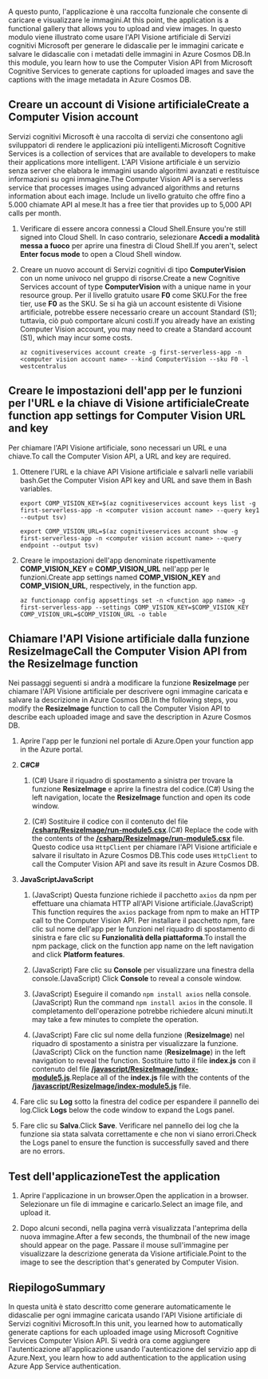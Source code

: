 <span data-ttu-id="2f2bb-101">A questo punto, l'applicazione è una raccolta funzionale che consente di caricare e visualizzare le immagini.</span><span class="sxs-lookup"><span data-stu-id="2f2bb-101">At this point, the application is a functional gallery that allows you to upload and view images.</span></span> <span data-ttu-id="2f2bb-102">In questo modulo viene illustrato come usare l'API Visione artificiale di Servizi cognitivi Microsoft per generare le didascalie per le immagini caricate e salvare le didascalie con i metadati delle immagini in Azure Cosmos DB.</span><span class="sxs-lookup"><span data-stu-id="2f2bb-102">In this module, you learn how to use the Computer Vision API from Microsoft Cognitive Services to generate captions for uploaded images and save the captions with the image metadata in Azure Cosmos DB.</span></span>

## <a name="create-a-computer-vision-account"></a><span data-ttu-id="2f2bb-103">Creare un account di Visione artificiale</span><span class="sxs-lookup"><span data-stu-id="2f2bb-103">Create a Computer Vision account</span></span>

<span data-ttu-id="2f2bb-104">Servizi cognitivi Microsoft è una raccolta di servizi che consentono agli sviluppatori di rendere le applicazioni più intelligenti.</span><span class="sxs-lookup"><span data-stu-id="2f2bb-104">Microsoft Cognitive Services is a collection of services that are available to developers to make their applications more intelligent.</span></span> <span data-ttu-id="2f2bb-105">L'API Visione artificiale è un servizio senza server che elabora le immagini usando algoritmi avanzati e restituisce informazioni su ogni immagine.</span><span class="sxs-lookup"><span data-stu-id="2f2bb-105">The Computer Vision API is a serverless service that processes images using advanced algorithms and returns information about each image.</span></span> <span data-ttu-id="2f2bb-106">Include un livello gratuito che offre fino a 5.000 chiamate API al mese.</span><span class="sxs-lookup"><span data-stu-id="2f2bb-106">It has a free tier that provides up to 5,000 API calls per month.</span></span>

1. <span data-ttu-id="2f2bb-107">Verificare di essere ancora connessi a Cloud Shell.</span><span class="sxs-lookup"><span data-stu-id="2f2bb-107">Ensure you're still signed into Cloud Shell.</span></span> <span data-ttu-id="2f2bb-108">In caso contrario, selezionare **Accedi a modalità messa a fuoco** per aprire una finestra di Cloud Shell.</span><span class="sxs-lookup"><span data-stu-id="2f2bb-108">If you aren't, select **Enter focus mode** to open a Cloud Shell window.</span></span> 

1. <span data-ttu-id="2f2bb-109">Creare un nuovo account di Servizi cognitivi di tipo **ComputerVision** con un nome univoco nel gruppo di risorse.</span><span class="sxs-lookup"><span data-stu-id="2f2bb-109">Create a new Cognitive Services account of type **ComputerVision** with a unique name in your resource group.</span></span> <span data-ttu-id="2f2bb-110">Per il livello gratuito usare **F0** come SKU.</span><span class="sxs-lookup"><span data-stu-id="2f2bb-110">For the free tier, use **F0** as the SKU.</span></span> <span data-ttu-id="2f2bb-111">Se si ha già un account esistente di Visione artificiale, potrebbe essere necessario creare un account Standard (S1); tuttavia, ciò può comportare alcuni costi.</span><span class="sxs-lookup"><span data-stu-id="2f2bb-111">If you already have an existing Computer Vision account, you may need to create a Standard account (S1), which may incur some costs.</span></span>

    ```azurecli
    az cognitiveservices account create -g first-serverless-app -n <computer vision account name> --kind ComputerVision --sku F0 -l westcentralus
    ```


## <a name="create-function-app-settings-for-computer-vision-url-and-key"></a><span data-ttu-id="2f2bb-112">Creare le impostazioni dell'app per le funzioni per l'URL e la chiave di Visione artificiale</span><span class="sxs-lookup"><span data-stu-id="2f2bb-112">Create function app settings for Computer Vision URL and key</span></span>

<span data-ttu-id="2f2bb-113">Per chiamare l'API Visione artificiale, sono necessari un URL e una chiave.</span><span class="sxs-lookup"><span data-stu-id="2f2bb-113">To call the Computer Vision API, a URL and key are required.</span></span>

1. <span data-ttu-id="2f2bb-114">Ottenere l'URL e la chiave API Visione artificiale e salvarli nelle variabili bash.</span><span class="sxs-lookup"><span data-stu-id="2f2bb-114">Get the Computer Vision API key and URL and save them in Bash variables.</span></span>

    ```azurecli
    export COMP_VISION_KEY=$(az cognitiveservices account keys list -g first-serverless-app -n <computer vision account name> --query key1 --output tsv)
    ```
    ```azurecli
    export COMP_VISION_URL=$(az cognitiveservices account show -g first-serverless-app -n <computer vision account name> --query endpoint --output tsv)
    ```

1. <span data-ttu-id="2f2bb-115">Creare le impostazioni dell'app denominate rispettivamente **COMP_VISION_KEY** e **COMP_VISION_URL** nell'app per le funzioni.</span><span class="sxs-lookup"><span data-stu-id="2f2bb-115">Create app settings named **COMP_VISION_KEY** and **COMP_VISION_URL**, respectively, in the function app.</span></span>

    ```azurecli
    az functionapp config appsettings set -n <function app name> -g first-serverless-app --settings COMP_VISION_KEY=$COMP_VISION_KEY COMP_VISION_URL=$COMP_VISION_URL -o table
    ```


## <a name="call-the-computer-vision-api-from-the-resizeimage-function"></a><span data-ttu-id="2f2bb-116">Chiamare l'API Visione artificiale dalla funzione ResizeImage</span><span class="sxs-lookup"><span data-stu-id="2f2bb-116">Call the Computer Vision API from the ResizeImage function</span></span>

<span data-ttu-id="2f2bb-117">Nei passaggi seguenti si andrà a modificare la funzione **ResizeImage** per chiamare l'API Visione artificiale per descrivere ogni immagine caricata e salvare la descrizione in Azure Cosmos DB.</span><span class="sxs-lookup"><span data-stu-id="2f2bb-117">In the following steps, you modify the **ResizeImage** function to call the Computer Vision API to describe each uploaded image and save the description in Azure Cosmos DB.</span></span>

1. <span data-ttu-id="2f2bb-118">Aprire l'app per le funzioni nel portale di Azure.</span><span class="sxs-lookup"><span data-stu-id="2f2bb-118">Open your function app in the Azure portal.</span></span>

1. <span data-ttu-id="2f2bb-119">**C#**</span><span class="sxs-lookup"><span data-stu-id="2f2bb-119">**C#**</span></span>

    1. <span data-ttu-id="2f2bb-120">(C#) Usare il riquadro di spostamento a sinistra per trovare la funzione **ResizeImage** e aprire la finestra del codice.</span><span class="sxs-lookup"><span data-stu-id="2f2bb-120">(C#) Using the left navigation, locate the **ResizeImage** function and open its code window.</span></span>

    1. <span data-ttu-id="2f2bb-121">(C#) Sostituire il codice con il contenuto del file [**/csharp/ResizeImage/run-module5.csx**](https://raw.githubusercontent.com/Azure-Samples/functions-first-serverless-web-application/master/csharp/ResizeImage/run-module5.csx).</span><span class="sxs-lookup"><span data-stu-id="2f2bb-121">(C#) Replace the code with the contents of the [**/csharp/ResizeImage/run-module5.csx**](https://raw.githubusercontent.com/Azure-Samples/functions-first-serverless-web-application/master/csharp/ResizeImage/run-module5.csx) file.</span></span> <span data-ttu-id="2f2bb-122">Questo codice usa `HttpClient` per chiamare l'API Visione artificiale e salvare il risultato in Azure Cosmos DB.</span><span class="sxs-lookup"><span data-stu-id="2f2bb-122">This code uses `HttpClient` to call the Computer Vision API and save its result in Azure Cosmos DB.</span></span>

1. <span data-ttu-id="2f2bb-123">**JavaScript**</span><span class="sxs-lookup"><span data-stu-id="2f2bb-123">**JavaScript**</span></span>

    1. <span data-ttu-id="2f2bb-124">(JavaScript) Questa funzione richiede il pacchetto `axios` da npm per effettuare una chiamata HTTP all'API Visione artificiale.</span><span class="sxs-lookup"><span data-stu-id="2f2bb-124">(JavaScript) This function requires the `axios` package from npm to make an HTTP call to the Computer Vision API.</span></span> <span data-ttu-id="2f2bb-125">Per installare il pacchetto npm, fare clic sul nome dell'app per le funzioni nel riquadro di spostamento di sinistra e fare clic su **Funzionalità della piattaforma**.</span><span class="sxs-lookup"><span data-stu-id="2f2bb-125">To install the npm package, click on the function app name on the left navigation and click **Platform features**.</span></span>

    1. <span data-ttu-id="2f2bb-126">(JavaScript) Fare clic su **Console** per visualizzare una finestra della console.</span><span class="sxs-lookup"><span data-stu-id="2f2bb-126">(JavaScript) Click **Console** to reveal a console window.</span></span>

    1. <span data-ttu-id="2f2bb-127">(JavaScript) Eseguire il comando `npm install axios` nella console.</span><span class="sxs-lookup"><span data-stu-id="2f2bb-127">(JavaScript) Run the command `npm install axios` in the console.</span></span> <span data-ttu-id="2f2bb-128">Il completamento dell'operazione potrebbe richiedere alcuni minuti.</span><span class="sxs-lookup"><span data-stu-id="2f2bb-128">It may take a few minutes to complete the operation.</span></span>

    1. <span data-ttu-id="2f2bb-129">(JavaScript) Fare clic sul nome della funzione (**ResizeImage**) nel riquadro di spostamento a sinistra per visualizzare la funzione.</span><span class="sxs-lookup"><span data-stu-id="2f2bb-129">(JavaScript) Click on the function name (**ResizeImage**) in the left navigation to reveal the function.</span></span> <span data-ttu-id="2f2bb-130">Sostituire tutto il file **index.js** con il contenuto del file [**/javascript/ResizeImage/index-module5.js**](https://raw.githubusercontent.com/Azure-Samples/functions-first-serverless-web-application/master/javascript/ResizeImage/index-module5.js).</span><span class="sxs-lookup"><span data-stu-id="2f2bb-130">Replace all of the **index.js** file with the contents of the [**/javascript/ResizeImage/index-module5.js**](https://raw.githubusercontent.com/Azure-Samples/functions-first-serverless-web-application/master/javascript/ResizeImage/index-module5.js) file.</span></span>

1. <span data-ttu-id="2f2bb-131">Fare clic su **Log** sotto la finestra del codice per espandere il pannello dei log.</span><span class="sxs-lookup"><span data-stu-id="2f2bb-131">Click **Logs** below the code window to expand the Logs panel.</span></span>

1. <span data-ttu-id="2f2bb-132">Fare clic su **Salva**.</span><span class="sxs-lookup"><span data-stu-id="2f2bb-132">Click **Save**.</span></span> <span data-ttu-id="2f2bb-133">Verificare nel pannello dei log che la funzione sia stata salvata correttamente e che non vi siano errori.</span><span class="sxs-lookup"><span data-stu-id="2f2bb-133">Check the Logs panel to ensure the function is successfully saved and there are no errors.</span></span>


## <a name="test-the-application"></a><span data-ttu-id="2f2bb-134">Test dell'applicazione</span><span class="sxs-lookup"><span data-stu-id="2f2bb-134">Test the application</span></span>

1. <span data-ttu-id="2f2bb-135">Aprire l'applicazione in un browser.</span><span class="sxs-lookup"><span data-stu-id="2f2bb-135">Open the application in a browser.</span></span> <span data-ttu-id="2f2bb-136">Selezionare un file di immagine e caricarlo.</span><span class="sxs-lookup"><span data-stu-id="2f2bb-136">Select an image file, and upload it.</span></span>

1. <span data-ttu-id="2f2bb-137">Dopo alcuni secondi, nella pagina verrà visualizzata l'anteprima della nuova immagine.</span><span class="sxs-lookup"><span data-stu-id="2f2bb-137">After a few seconds, the thumbnail of the new image should appear on the page.</span></span> <span data-ttu-id="2f2bb-138">Passare il mouse sull'immagine per visualizzare la descrizione generata da Visione artificiale.</span><span class="sxs-lookup"><span data-stu-id="2f2bb-138">Point to the image to see the description that's generated by Computer Vision.</span></span>


## <a name="summary"></a><span data-ttu-id="2f2bb-139">Riepilogo</span><span class="sxs-lookup"><span data-stu-id="2f2bb-139">Summary</span></span>

<span data-ttu-id="2f2bb-140">In questa unità è stato descritto come generare automaticamente le didascalie per ogni immagine caricata usando l'API Visione artificiale di Servizi cognitivi Microsoft.</span><span class="sxs-lookup"><span data-stu-id="2f2bb-140">In this unit, you learned how to automatically generate captions for each uploaded image using Microsoft Cognitive Services Computer Vision API.</span></span> <span data-ttu-id="2f2bb-141">Si vedrà ora come aggiungere l'autenticazione all'applicazione usando l'autenticazione del servizio app di Azure.</span><span class="sxs-lookup"><span data-stu-id="2f2bb-141">Next, you learn how to add authentication to the application using Azure App Service authentication.</span></span>
